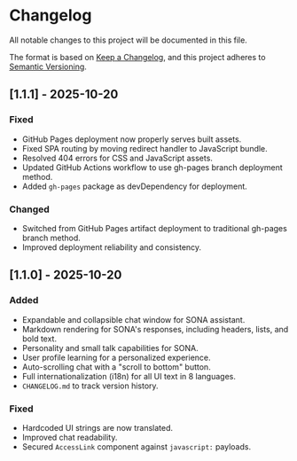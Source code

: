 # Changelog

All notable changes to this project will be documented in this file.

The format is based on [Keep a Changelog](https://keepachangelog.com/en/1.0.0/),
and this project adheres to [Semantic Versioning](https://semver.org/spec/v2.0.0.html).

## [1.1.1] - 2025-10-20

### Fixed
- GitHub Pages deployment now properly serves built assets.
- Fixed SPA routing by moving redirect handler to JavaScript bundle.
- Resolved 404 errors for CSS and JavaScript assets.
- Updated GitHub Actions workflow to use gh-pages branch deployment method.
- Added `gh-pages` package as devDependency for deployment.

### Changed
- Switched from GitHub Pages artifact deployment to traditional gh-pages branch method.
- Improved deployment reliability and consistency.

## [1.1.0] - 2025-10-20

### Added
- Expandable and collapsible chat window for SONA assistant.
- Markdown rendering for SONA's responses, including headers, lists, and bold text.
- Personality and small talk capabilities for SONA.
- User profile learning for a personalized experience.
- Auto-scrolling chat with a "scroll to bottom" button.
- Full internationalization (i18n) for all UI text in 8 languages.
- `CHANGELOG.md` to track version history.

### Fixed
- Hardcoded UI strings are now translated.
- Improved chat readability.
- Secured `AccessLink` component against `javascript:` payloads.
